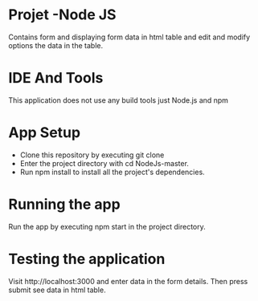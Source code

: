 # Projet -Node JS

Contains form and displaying form data in html table and edit and modify options the data in the table.

# IDE And Tools

This application does not use any build tools just Node.js and npm

# App Setup

* Clone this repository by executing git clone 
* Enter the project directory with cd NodeJs-master.
* Run npm install to install all the project's dependencies.

# Running the app
Run the app by executing npm start in the project directory.

# Testing the application

Visit http://localhost:3000 and enter data in the form details. Then press submit see data in html table.
